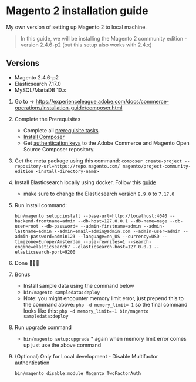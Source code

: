 # Magento 2 installation guide
My own version of setting up Magento 2 to local machine.

> In this guide, we will be installing the Magento 2 community edition - version 2.4.6-p2 (but this setup also works with 2.4.x)

## Versions
* Magento 2.4.6-p2
* Elasticsearch 7.17.0
* MySQL/MariaDB 10.x

1. Go to -> https://experienceleague.adobe.com/docs/commerce-operations/installation-guide/composer.html
2. Complete the Prerequisites
     * Complete all [prerequisite tasks](https://experienceleague.adobe.com/docs/commerce-operations/installation-guide/system-requirements.html?lang=en).
     * [Install Composer](https://getcomposer.org/download/)
     * Get [authentication keys](https://experienceleague.adobe.com/docs/commerce-operations/installation-guide/prerequisites/authentication-keys.html?lang=en) to the Adobe Commerce and Magento Open Source Composer repository.
3. Get the meta package using this command: `composer create-project --repository-url=https://repo.magento.com/ magento/project-community-edition <install-directory-name>`
4. Install Elasticsearch locally using docker. Follow this [guide](https://www.elastic.co/guide/en/elasticsearch/reference/current/run-elasticsearch-locally.html#run-elasticsearch-locally)
   - make sure to change the Elasticsearch version `8.9.0` to `7.17.0`
5. Run install command:
   ```
   bin/magento setup:install --base-url=http://localhost:4040 --backend-frontname=admin --db-host=127.0.0.1 --db-name=mage --db-user=root --db-password= --admin-firstname=admin --admin-lastname=admin --admin-email=admin@admin.com --admin-user=admin --admin-password=admin123 --language=en_US --currency=USD --timezone=Europe/Amsterdam --use-rewrites=1 --search-engine=elasticsearch7 --elasticsearch-host=127.0.0.1 --elasticsearch-port=9200
   ```
6. Done 🎉🎉🎉
7. Bonus
   - Install sample data using the command below
   - ```bin/magento sampledata:deploy```
   - Note: you might encounter memory limit error, just prepend this to the command above: ```php -d memory_limit=-1``` so the final command looks like this: ```php -d memory_limit=-1 bin/magento sampledata:deploy```
  
8. Run upgrade command
   - ```bin/magento setup:upgrade``` * again when memory limit error comes up just use the above command
  
9. (Optional) Only for Local development - Disable Multifactor authentication
   ```
   bin/magento disable:module Magento_TwoFactorAuth
<br/>
 
